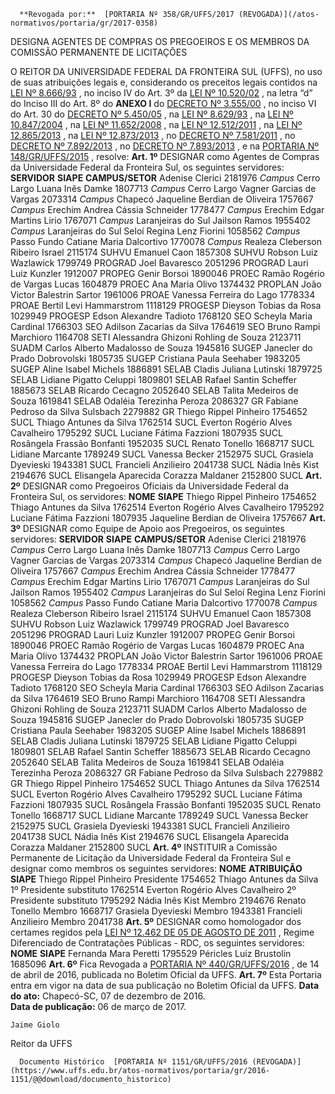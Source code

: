       **Revogada por:**  [PORTARIA Nº 358/GR/UFFS/2017 (REVOGADA)](/atos-normativos/portaria/gr/2017-0358) 

   DESIGNA AGENTES DE COMPRAS OS PREGOEIROS E OS MEMBROS DA COMISSÃO PERMANENTE DE LICITAÇÕES  

 O REITOR DA UNIVERSIDADE FEDERAL DA FRONTEIRA SUL (UFFS), no uso de suas atribuições legais e, considerando os preceitos legais contidos na [LEI Nº 8.666/93](http://www.planalto.gov.br/ccivil_03/leis/l8666cons.htm)  , no inciso IV do Art. 3º da [LEI Nº 10.520/02](http://www.planalto.gov.br/ccivil_03/leis/2002/l10520.htm)  , na letra “d” do Inciso III do Art. 8º do **ANEXO I** do [DECRETO Nº 3.555/00](http://www.planalto.gov.br/ccivil_03/decreto/d3555.htm)  , no inciso VI do Art. 30 do [DECRETO Nº 5.450/05](http://www.planalto.gov.br/ccivil_03/_ato2004-2006/2005/decreto/d5450.htm)  , na [LEI Nº 8.629/93](http://www.planalto.gov.br/ccivil_03/leis/l8629.htm)  , na [LEI Nº 10.847/2004](http://www.planalto.gov.br/ccivil_03/_ato2004-2006/2004/lei/l10.847.htm)  , na [LEI Nº 11.652/2008](http://www.planalto.gov.br/ccivil_03/_ato2007-2010/2008/lei/l11652.htm)  , na [LEI Nº 12.512/2011](http://www.planalto.gov.br/ccivil_03/_ato2011-2014/2011/lei/l12512.htm)  , na [LEI Nº 12.865/2013](http://www.planalto.gov.br/ccivil_03/_ato2011-2014/2013/lei/l12865.htm)  , na [LEI Nº 12.873/2013](http://www.planalto.gov.br/ccivil_03/_ato2011-2014/2013/lei/l12873.htm)  , no [DECRETO Nº 7.581/2011](http://www.planalto.gov.br/ccivil_03/_ato2011-2014/2011/decreto/d7581.htm)  , no [DECRETO Nº 7.892/2013](http://www.planalto.gov.br/ccivil_03/_ato2011-2014/2013/decreto/d7892.htm)  , no [DECRETO Nº 7.893/2013](http://www.planalto.gov.br/ccivil_03/_ato2011-2014/2013/decreto/D7893.htm)  , e na [PORTARIA Nº 148/GR/UFFS/2015](https://www.uffs.edu.br/atos-normativos/portaria/gr/2015-0148)  , resolve:   **Art. 1º** DESIGNAR como Agentes de Compras da Universidade Federal da Fronteira Sul, os seguintes servidores:     **SERVIDOR**    **SIAPE**    **CAMPUS/SETOR**      Adenise Clerici   2181976   *Campus* Cerro Largo     Luana Inês Damke   1807713   *Campus* Cerro Largo     Vagner Garcias de Vargas   2073314   *Campus* Chapecó     Jaqueline Berdian de Oliveira   1757667   *Campus* Erechim     Andrea Cássia Schneider   1778477   *Campus* Erechim     Edgar Martins Lirio   1767071   *Campus* Laranjeiras do Sul     Jailson Ramos   1955402   *Campus* Laranjeiras do Sul     Seloí Regina Lenz Fiorini   1058562   *Campus* Passo Fundo     Catiane Maria Dalcortivo   1770078   *Campus* Realeza     Cleberson Ribeiro Israel   2115174   SUHVU     Emanuel Caon   1857308   SUHVU     Robson Luiz Wazlawick   1799749   PROGRAD     Joel Bavaresco   2051296   PROGRAD     Lauri Luiz Kunzler   1912007   PROPEG     Genir Borsoi   1890046   PROEC     Ramão Rogério de Vargas Lucas   1604879   PROEC     Ana Maria Olivo   1374432   PROPLAN     João Victor Balestrin Sartor   1961006   PROAE     Vanessa Ferreira do Lago   1778334   PROAE     Bertil Levi Hammarstrom   1118129   PROGESP     Dieyson Tobias da Rosa   1029949   PROGESP     Edson Alexandre Tadioto   1768120   SEO     Scheyla Maria Cardinal   1766303   SEO     Adilson Zacarias da Silva   1764619   SEO     Bruno Rampi Marchioro   1164708   SETI     Alessandra Ghizoni Rohling de Souza   2123711   SUADM     Carlos Alberto Madalosso de Souza   1945816   SUGEP     Janecler do Prado Dobrovolski   1805735   SUGEP     Cristiana Paula Seehaber   1983205   SUGEP     Aline Isabel Michels   1886891   SELAB     Cladis Juliana Lutinski   1879725   SELAB     Lidiane Pigatto Celuppi   1809801   SELAB     Rafael Santin Scheffer   1885673   SELAB     Ricardo Cecagno   2052640   SELAB     Talita Medeiros de Souza   1619841   SELAB     Odaléia Terezinha Peroza   2086327   GR     Fabiane Pedroso da Silva Sulsbach   2279882   GR     Thiego Rippel Pinheiro   1754652   SUCL     Thiago Antunes da Silva   1762514   SUCL     Everton Rogério Alves Cavalheiro   1795292   SUCL     Luciane Fátima Fazzioni   1807935   SUCL     Rosângela Frassão Bonfanti   1952035   SUCL     Renato Tonello   1668717   SUCL     Lidiane Marcante   1789249   SUCL     Vanessa Becker   2152975   SUCL     Grasiela Dyevieski   1943381   SUCL     Francieli Anzilieiro   2041738   SUCL     Nádia Inês Kist   2194676   SUCL     Elisangela Aparecida Corazza Maldaner   2152800   SUCL       **Art. 2º** DESIGNAR como Pregoeiros Oficiais da Universidade Federal da Fronteira Sul, os servidores:     **NOME**    **SIAPE**      Thiego Rippel Pinheiro   1754652     Thiago Antunes da Silva   1762514     Everton Rogério Alves Cavalheiro   1795292     Luciane Fátima Fazzioni   1807935     Jaqueline Berdian de Oliveira   1757667       **Art. 3º** DESIGNAR como Equipe de Apoio aos Pregoeiros, os seguintes servidores:     **SERVIDOR**    **SIAPE**    **CAMPUS/SETOR**      Adenise Clerici   2181976   *Campus* Cerro Largo     Luana Inês Damke   1807713   *Campus* Cerro Largo     Vagner Garcias de Vargas   2073314   *Campus* Chapecó     Jaqueline Berdian de Oliveira   1757667   *Campus* Erechim     Andrea Cássia Schneider   1778477   *Campus* Erechim     Edgar Martins Lirio   1767071   *Campus* Laranjeiras do Sul     Jailson Ramos   1955402   *Campus* Laranjeiras do Sul     Seloí Regina Lenz Fiorini   1058562   *Campus* Passo Fundo     Catiane Maria Dalcortivo   1770078   *Campus* Realeza     Cleberson Ribeiro Israel   2115174   SUHVU     Emanuel Caon   1857308   SUHVU     Robson Luiz Wazlawick   1799749   PROGRAD     Joel Bavaresco   2051296   PROGRAD     Lauri Luiz Kunzler   1912007   PROPEG     Genir Borsoi   1890046   PROEC     Ramão Rogério de Vargas Lucas   1604879   PROEC     Ana Maria Olivo   1374432   PROPLAN     João Victor Balestrin Sartor   1961006   PROAE     Vanessa Ferreira do Lago   1778334   PROAE     Bertil Levi Hammarstrom   1118129   PROGESP     Dieyson Tobias da Rosa   1029949   PROGESP     Edson Alexandre Tadioto   1768120   SEO     Scheyla Maria Cardinal   1766303   SEO     Adilson Zacarias da Silva   1764619   SEO     Bruno Rampi Marchioro   1164708   SETI     Alessandra Ghizoni Rohling de Souza   2123711   SUADM     Carlos Alberto Madalosso de Souza   1945816   SUGEP     Janecler do Prado Dobrovolski   1805735   SUGEP     Cristiana Paula Seehaber   1983205   SUGEP     Aline Isabel Michels   1886891   SELAB     Cladis Juliana Lutinski   1879725   SELAB     Lidiane Pigatto Celuppi   1809801   SELAB     Rafael Santin Scheffer   1885673   SELAB     Ricardo Cecagno   2052640   SELAB     Talita Medeiros de Souza   1619841   SELAB     Odaléia Terezinha Peroza   2086327   GR     Fabiane Pedroso da Silva Sulsbach   2279882   GR     Thiego Rippel Pinheiro   1754652   SUCL     Thiago Antunes da Silva   1762514   SUCL     Everton Rogério Alves Cavalheiro   1795292   SUCL     Luciane Fátima Fazzioni   1807935   SUCL     Rosângela Frassão Bonfanti   1952035   SUCL     Renato Tonello   1668717   SUCL     Lidiane Marcante   1789249   SUCL     Vanessa Becker   2152975   SUCL     Grasiela Dyevieski   1943381   SUCL     Francieli Anzilieiro   2041738   SUCL     Nádia Inês Kist   2194676   SUCL     Elisangela Aparecida Corazza Maldaner   2152800   SUCL       **Art. 4º** INSTITUIR a Comissão Permanente de Licitação da Universidade Federal da Fronteira Sul e designar como membros os seguintes servidores:     **NOME**    **ATRIBUIÇÃO**    **SIAPE**      Thiego Rippel Pinheiro   Presidente   1754652     Thiago Antunes da Silva   1º Presidente substituto   1762514     Everton Rogério Alves Cavalheiro   2º Presidente substituto   1795292     Nádia Inês Kist   Membro   2194676     Renato Tonello   Membro   1668717     Grasiela Dyevieski   Membro   1943381     Francieli Anzilieiro   Membro   2041738       **Art. 5º** DESIGNAR como homologador dos certames regidos pela [LEI Nº 12.462 DE 05 DE AGOSTO DE 2011](http://www.planalto.gov.br/ccivil_03/_ato2011-2014/2011/lei/l12462.htm)  , Regime Diferenciado de Contratações Públicas - RDC, os seguintes servidores:     **NOME**    **SIAPE**      Fernanda Mara Peretti   1795529     Péricles Luiz Brustolin   1685096       **Art. 6º** Fica Revogada a [PORTARIA Nº 440/GR/UFFS/2016](https://www.uffs.edu.br/atos-normativos/portaria/gr/2016-0440)  , de 14 de abril de 2016, publicada no Boletim Oficial da UFFS.   **Art. 7º** Esta Portaria entra em vigor na data de sua publicação no Boletim Oficial da UFFS.      **Data do ato:** Chapecó-SC, 07 de dezembro de 2016.   
 **Data de publicação:**  06 de março de 2017. 

    Jaime Giolo   
 Reitor da UFFS 

      Documento Histórico  [PORTARIA Nº 1151/GR/UFFS/2016 (REVOGADA)](https://www.uffs.edu.br/atos-normativos/portaria/gr/2016-1151/@@download/documento_historico)     
      